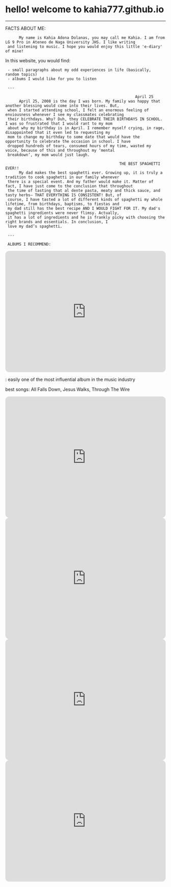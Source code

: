 # hello! welcome to kahia777.github.io
---

FACTS ABOUT ME:
          
          My name is Kahia Adona Dolanas, you may call me Kahia. I am from LG 9 Pro in Ateneo de Naga University JHS. I like writing
     and listening to music. I hope you would enjoy this little 'e-diary' of mine!
     
In this website, you would find:
     
     - small paragraphs about my odd experiences in life (basically, random topics)
     - albums I would like for you to listen
     
     ---

                                                             April 25
          April 25, 2008 is the day I was born. My family was happy that another blessing would come into their lives. But,
     when I started attending school, I felt an enormous feeling of enviousness whenever I see my classmates celebrating
     their birthdays. Why? Duh, they CELEBRATE THEIR BIRTHDAYS IN SCHOOL. I was so frustrated that I would rant to my mom
     about why my birthday is in April. I remember myself crying, in rage, disappointed that it even led to requesting my 
     mom to change my birthday to some date that would have the opportunity to celebrate the occasion in school. I have 
     dropped hundreds of tears, consumed hours of my time, wasted my voice, because of this and throughout my ‘mental 
     breakdown’, my mom would just laugh. 
     
                                                      THE BEST SPAGHETTI EVER!! 
          My dad makes the best spaghetti ever. Growing up, it is truly a tradition to cook spaghetti in our family whenever 
     there is a special event. And my father would make it. Matter of fact, I have just come to the conclusion that throughout 
     the time of tasting that al dente pasta, meaty and thick sauce, and tasty herbs— THAT EVERYTHING IS CONSISTENT! But, of 
     course, I have tasted a lot of different kinds of spaghetti my whole lifetime, from birthdays, baptisms, to fiestas and 
     my dad still has the best recipe AND I WOULD FIGHT FOR IT. My dad's spaghetti ingredients were never flimsy. Actually, 
     it has a lot of ingredients and he is frankly picky with choosing the right brands and essentials. In conclusion, I 
     love my dad’s spaghetti.  
     
     ---
     
     ALBUMS I RECOMMEND:
     
<iframe style="border-radius:12px" src="https://open.spotify.com/embed/album/4Uv86qWpGTxf7fU7lG5X6F?utm_source=generator" width="100%" height="380" frameBorder="0" allowfullscreen="" allow="autoplay; clipboard-write; encrypted-media; fullscreen; picture-in-picture" loading="lazy"></iframe>

: easily one of the most influential album in the music industry

best songs: All Falls Down, Jesus Walks, Through The Wire
     
 <iframe style="border-radius:12px" src="https://open.spotify.com/embed/album/5ll74bqtkcXlKE7wwkMq4g?utm_source=generator&theme=0" width="100%" height="380" frameBorder="0" allowfullscreen="" allow="autoplay; clipboard-write; encrypted-media; fullscreen; picture-in-picture" loading="lazy"></iframe>
 
 <iframe style="border-radius:12px" src="https://open.spotify.com/embed/album/4SZko61aMnmgvNhfhgTuD3?utm_source=generator" width="100%" height="380" frameBorder="0" allowfullscreen="" allow="autoplay; clipboard-write; encrypted-media; fullscreen; picture-in-picture" loading="lazy"></iframe>
     
<iframe style="border-radius:12px" src="https://open.spotify.com/embed/album/5CnpZV3q5BcESefcB3WJmz?utm_source=generator&theme=0" width="100%" height="380" frameBorder="0" allowfullscreen="" allow="autoplay; clipboard-write; encrypted-media; fullscreen; picture-in-picture" loading="lazy"></iframe>
   
<iframe style="border-radius:12px" src="https://open.spotify.com/embed/album/7GoZNNb7Yl74fpk8Z6I2cv?utm_source=generator" width="100%" height="380" frameBorder="0" allowfullscreen="" allow="autoplay; clipboard-write; encrypted-media; fullscreen; picture-in-picture" loading="lazy"></iframe>
